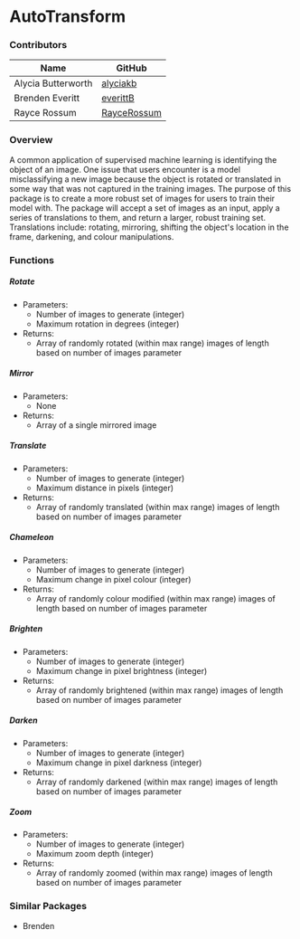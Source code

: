 # AutoTransform

### Contributors

| Name | GitHub |
|---|---|
| Alycia Butterworth | [alyciakb](https://github.com/alyciakb) |
| Brenden Everitt | [everittB](https://github.com/everittB) |
| Rayce Rossum | [RayceRossum](https://github.com/RayceRossum) |


### Overview

A common application of supervised machine learning is identifying the object of an image. One issue that users encounter is a model misclassifying a new image because the object is rotated or translated in some way that was not captured in the training images. The purpose of this package is to create a more robust set of images for users to train their model with. The package will accept a set of images as an input, apply a series of translations to them, and return a larger, robust training set. Translations include: rotating, mirroring, shifting the object's location in the frame, darkening, and colour manipulations.

### Functions

##### Rotate
- Parameters:
  - Number of images to generate (integer)
  - Maximum rotation in degrees (integer)
- Returns:
  - Array of randomly rotated (within max range) images of length based on number of images parameter

##### Mirror
- Parameters:
  - None
- Returns:
  - Array of a single mirrored image

##### Translate
- Parameters:
  - Number of images to generate (integer)
  - Maximum distance in pixels (integer)
- Returns:
  - Array of randomly translated (within max range) images of length based on number of images parameter

##### Chameleon
- Parameters:
  - Number of images to generate (integer)
  - Maximum change in pixel colour (integer)
- Returns:
  - Array of randomly colour modified (within max range) images of length based on number of images parameter

##### Brighten
- Parameters:
  - Number of images to generate (integer)
  - Maximum change in pixel brightness (integer)
- Returns:
  - Array of randomly brightened (within max range) images of length based on number of images parameter

##### Darken
- Parameters:
  - Number of images to generate (integer)
  - Maximum change in pixel darkness (integer)
- Returns:
  - Array of randomly darkened (within max range) images of length based on number of images parameter

##### Zoom
- Parameters:
  - Number of images to generate (integer)
  - Maximum zoom depth (integer)
- Returns:
  - Array of randomly zoomed (within max range) images of length based on number of images parameter


### Similar Packages

- Brenden
